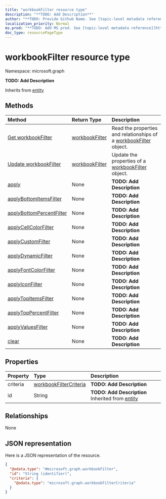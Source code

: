 ```yaml
---
title: "workbookFilter resource type"
description: "**TODO: Add Description**"
author: "**TODO: Provide Github Name. See [topic-level metadata reference](https://msgo.azurewebsites.net/add/document/guidelines/metadata.html#topic-level-metadata)**"
localization_priority: Normal
ms.prod: "**TODO: Add MS prod. See [topic-level metadata reference](https://msgo.azurewebsites.net/add/document/guidelines/metadata.html#topic-level-metadata)**"
doc_type: resourcePageType
---
```


# workbookFilter resource type


Namespace: microsoft.graph

**TODO: Add Description**


Inherits from [entity](../resources/entity.md)

## Methods
|Method|Return Type|Description|
|:---|:---|:---|
|[Get workbookFilter](../api/workbookfilter-get.md)|[workbookFilter](../resources/workbookfilter.md)|Read the properties and relationships of a [workbookFilter](../resources/workbookfilter.md) object.|
|[Update workbookFilter](../api/workbookfilter-update.md)|[workbookFilter](../resources/workbookfilter.md)|Update the properties of a [workbookFilter](../resources/workbookfilter.md) object.|
|[apply](../api/workbookfilter-apply.md)|None|**TODO: Add Description**|
|[applyBottomItemsFilter](../api/workbookfilter-applybottomitemsfilter.md)|None|**TODO: Add Description**|
|[applyBottomPercentFilter](../api/workbookfilter-applybottompercentfilter.md)|None|**TODO: Add Description**|
|[applyCellColorFilter](../api/workbookfilter-applycellcolorfilter.md)|None|**TODO: Add Description**|
|[applyCustomFilter](../api/workbookfilter-applycustomfilter.md)|None|**TODO: Add Description**|
|[applyDynamicFilter](../api/workbookfilter-applydynamicfilter.md)|None|**TODO: Add Description**|
|[applyFontColorFilter](../api/workbookfilter-applyfontcolorfilter.md)|None|**TODO: Add Description**|
|[applyIconFilter](../api/workbookfilter-applyiconfilter.md)|None|**TODO: Add Description**|
|[applyTopItemsFilter](../api/workbookfilter-applytopitemsfilter.md)|None|**TODO: Add Description**|
|[applyTopPercentFilter](../api/workbookfilter-applytoppercentfilter.md)|None|**TODO: Add Description**|
|[applyValuesFilter](../api/workbookfilter-applyvaluesfilter.md)|None|**TODO: Add Description**|
|[clear](../api/workbookfilter-clear.md)|None|**TODO: Add Description**|

## Properties
|Property|Type|Description|
|:---|:---|:---|
|criteria|[workbookFilterCriteria](../resources/workbookfiltercriteria.md)|**TODO: Add Description**|
|id|String|**TODO: Add Description** Inherited from [entity](../resources/entity.md)|

## Relationships
None

## JSON representation
Here is a JSON representation of the resource.
<!-- {
  "blockType": "resource",
  "keyProperty": "id",
  "@odata.type": "microsoft.graph.workbookFilter",
  "baseType": "microsoft.graph.entity",
  "openType": false
}
-->
``` json
{
  "@odata.type": "#microsoft.graph.workbookFilter",
  "id": "String (identifier)",
  "criteria": {
    "@odata.type": "microsoft.graph.workbookFilterCriteria"
  }
}
```

